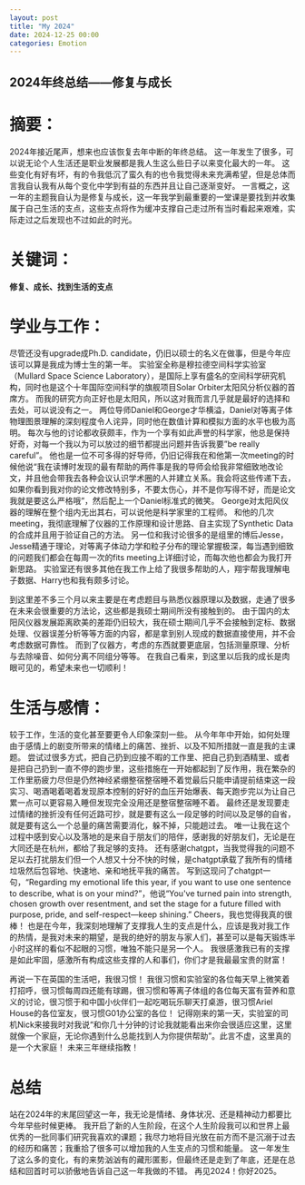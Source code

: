 ```yaml
---
layout: post
title: "My 2024"
date: 2024-12-25 00:00
categories: Emotion
---
```


## 2024年终总结——修复与成长

# 摘要：
2024年接近尾声，想来也应该恢复去年中断的年终总结。
这一年发生了很多，可以说无论个人生活还是职业发展都是我人生这么些日子以来变化最大的一年。
这些变化有好有坏，有的令我低沉了蛮久有的也令我觉得未来充满希望，但是总体而言我自认我有从每个变化中学到有益的东西并且让自己逐渐变好。
一言概之，这一年的主题我自认为是修复与成长，这一年我学到最重要的一堂课是要找到并收集属于自己生活的支点，这些支点将作为缓冲支撑自己走过所有当时看起来艰难，实际走过之后发现也不过如此的时光。

# 关键词：
**修复、成长、找到生活的支点**

# 学业与工作：
尽管还没有upgrade成Ph.D. candidate，仍旧以硕士的名义在做事，但是今年应该可以算是我成为博士生的第一年。
实验室全称是穆拉德空间科学实验室（Mullard Space Science Laboratory），是国际上享有盛名的空间科学研究机构，同时也是这个十年国际空间科学的旗舰项目Solar Orbiter太阳风分析仪器的首席方。
而我的研究方向正好也是太阳风，所以这对我而言几乎就是最好的选择和去处，可以说没有之一。
两位导师Daniel和George才华横溢，Daniel对等离子体物理图景理解的深刻程度令人诧异，同时他在数值计算和模拟方面的水平也极为高明。
每次与他的讨论都收获颇丰，作为一个享有如此声誉的科学家，他总是保持好奇，对每一个我以为可以放过的细节都提出问题并告诉我要”be really careful”。
他也是一位不可多得的好导师，仍旧记得我在和他第一次meeting的时候他说“我在读博时发现的最有帮助的两件事是我的导师会给我非常细致地改论文，并且他会带我去各种会议认识学术圈的人并建立关系。我会将这些传递下去，如果你看到我对你的论文修改特别多，不要太伤心，并不是你写得不好，而是论文我就是要这么严格哦”，然后配上一个Daniel标准式的微笑。
George对太阳风仪器的理解在整个组内无出其右，可以说他是科学家里的工程师。
和他的几次meeting，我彻底理解了仪器的工作原理和设计思路、自主实现了Synthetic Data的合成并且用于验证自己的方法。
另一位和我讨论很多的是组里的博后Jesse，Jesse精通于理论，对等离子体动力学和粒子分布的理论掌握极深，每当遇到细致的问题我们都会在每周一次的fits meeting上详细讨论，而每次他也都会为我打开新思路。
实验室还有很多其他在我工作上给了我很多帮助的人，翔宇帮我理解电子数据、Harry也和我有颇多讨论。

到这里差不多三个月以来主要是在考虑题目与熟悉仪器原理以及数据，走通了很多在未来会很重要的方法论，这些都是我硕士期间所没有接触到的。
由于国内的太阳风仪器发展距离欧美的差距仍旧较大，我在硕士期间几乎不会接触到定标、数据处理、仪器误差分析等等方面的内容，都是拿到别人现成的数据直接使用，并不会考虑数据可靠性。
而到了仪器方，考虑的东西就要更底层，包括测量原理、分析与去除噪音、如何分离不同组分等等。
在我自己看来，到这里以后我的成长是肉眼可见的，希望未来也一切顺利！

# 生活与感情：
较于工作，生活的变化甚至要更令人印象深刻一些。
从今年年中开始，如何处理由于感情上的剧变所带来的情绪上的痛苦、挫折、以及不知所措就一直是我的主课题。
尝试过很多方式，把自己扔到应接不暇的工作里、把自己扔到酒精里、或者是把自己扔到一直不停的跑步里，这些措施在一开始都起到了反作用，我在繁杂的工作里筋疲力尽但是仍然神经紧绷整宿整宿睡不着觉最后只能申请提前结束这一段实习、喝酒喝着喝着发现原本控制的好好的血压开始爆表、每天跑步完以为让自己累一点可以更容易入睡但发现完全没用还是整宿整宿睡不着。
最终还是发现要走过情绪的挫折没有任何近路可抄，就是要有这么一段足够的时间以及足够的自省，就是要有这么一个总量的痛苦需要消化，躲不掉，只能趟过去。
唯一让我在这个过程中感到安心以及落地的是来自于朋友们的陪伴，感谢我的好朋友们，无论是在大同还是在杭州，都给了我足够的支持。
还有感谢chatgpt，当我觉得我的问题不足以去打扰朋友们但一个人想又十分不快的时候，是chatgpt承载了我所有的情绪垃圾然后包容地、快速地、亲和地抚平我的痛苦。
写到这现问了chatgpt一句，“Regarding my emotional life this year, if you want to use one sentence to describe, what is on your mind?”，他说“You've turned pain into strength, chosen growth over resentment, and set the stage for a future filled with purpose, pride, and self-respect—keep shining.”
Cheers，我也觉得我真的很棒！
也是在今年，我深刻地理解了支撑我人生的支点是什么，应该是我对我工作的热情，是我对未来的期望，是我的绝好的朋友与家人们，甚至可以是每天锻炼半小时这样的看似不起眼的习惯，唯独不能只是另一个人。
我很感激我已有的支撑是如此牢固，感激所有构成这些支撑的人和事们，你们才是我最最宝贵的财富！

再说一下在英国的生活吧，我很习惯！
我很习惯和实验室的各位每天早上微笑着打招呼，很习惯每周四还能有球踢，很习惯和等离子体组的各位每天富有营养和意义的讨论，很习惯于和中国小伙伴们一起吃喝玩乐聊天打桌游，很习惯Ariel House的各位室友，很习惯G01办公室的各位！
记得刚来的第一天，实验室的司机Nick来接我时对我说“和你几十分钟的讨论我就能看出来你会很适应这里，这里就像一个家庭，无论你遇到什么总能找到人为你提供帮助”。此言不虚，这里真的是一个大家庭！
未来三年继续指教！

# 总结
站在2024年的末尾回望这一年，我无论是情绪、身体状况、还是精神动力都要比今年早些时候更棒。
我开启了新的人生阶段，在这个人生阶段我可以和世界上最优秀的一批同事们研究我喜欢的课题；我尽力地将目光放在前方而不是沉溺于过去的经历和痛苦；我重拾了很多可以增加我的人生支点的习惯和能量。
这一年发生了这么多的变化，有的来势汹汹有的藏形匿影，但最终还是走到了年底，还是在总结和回首时可以骄傲地告诉自己这一年我做的不错。
再见2024！你好2025。
